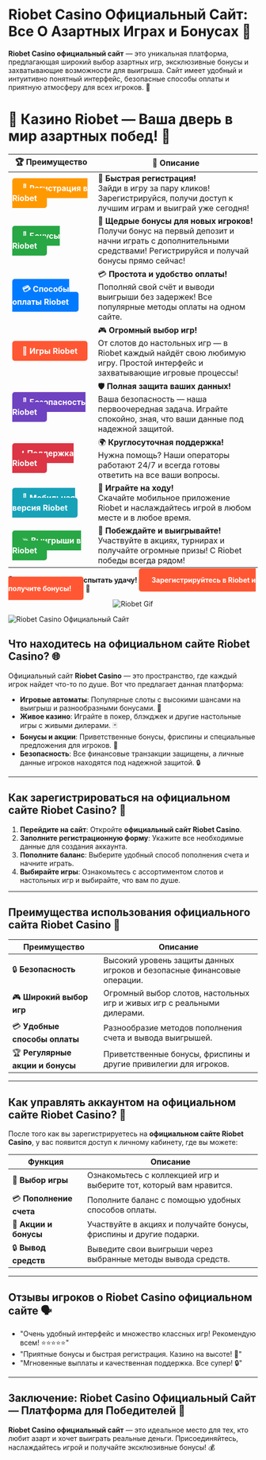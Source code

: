 # **Riobet Casino Официальный Сайт: Все О Азартных Играх и Бонусах 🎰**

**Riobet Casino официальный сайт** — это уникальная платформа, предлагающая широкий выбор азартных игр, эксклюзивные бонусы и захватывающие возможности для выигрыша. Сайт имеет удобный и интуитивно понятный интерфейс, безопасные способы оплаты и приятную атмосферу для всех игроков. 🌟

# 🎲 **Казино Riobet — Ваша дверь в мир азартных побед!** 🎰

| 🏆 **Преимущество** | 🌟 **Описание** |
|--------------------|-----------------|
| <a href="https://brandplay.link/7xBLTPyj" style="background-color: #ff9900; color: white; padding: 10px 20px; border-radius: 5px; text-decoration: none; font-weight: bold;">🎉 Регистрация в Riobet</a> | 🚀 **Быстрая регистрация!** <br> Зайди в игру за пару кликов! Зарегистрируйся, получи доступ к лучшим играм и выиграй уже сегодня! |
| <a href="https://brandplay.link/7xBLTPyj" style="background-color: #28a745; color: white; padding: 10px 20px; border-radius: 5px; text-decoration: none; font-weight: bold;">🎁 Бонусы Riobet</a> | 🎉 **Щедрые бонусы для новых игроков!** <br> Получи бонус на первый депозит и начни играть с дополнительными средствами! Регистрируйся и получай бонусы прямо сейчас! |
| <a href="https://brandplay.link/7xBLTPyj" style="background-color: #007bff; color: white; padding: 10px 20px; border-radius: 5px; text-decoration: none; font-weight: bold;">💳 Способы оплаты Riobet</a> | 💳 **Простота и удобство оплаты!** <br> Пополняй свой счёт и выводи выигрыши без задержек! Все популярные методы оплаты на одном сайте. |
| <a href="https://brandplay.link/7xBLTPyj" style="background-color: #ff5733; color: white; padding: 10px 20px; border-radius: 5px; text-decoration: none; font-weight: bold;">🎰 Игры Riobet</a> | 🎮 **Огромный выбор игр!** <br> От слотов до настольных игр — в Riobet каждый найдёт свою любимую игру. Простой интерфейс и захватывающие игровые процессы! |
| <a href="https://brandplay.link/7xBLTPyj" style="background-color: #6f42c1; color: white; padding: 10px 20px; border-radius: 5px; text-decoration: none; font-weight: bold;">🔐 Безопасность Riobet</a> | 🛡️ **Полная защита ваших данных!** <br> Ваша безопасность — наша первоочередная задача. Играйте спокойно, зная, что ваши данные под надежной защитой. |
| <a href="https://brandplay.link/7xBLTPyj" style="background-color: #dc3545; color: white; padding: 10px 20px; border-radius: 5px; text-decoration: none; font-weight: bold;">📞 Поддержка Riobet</a> | 🌍 **Круглосуточная поддержка!** <br> Нужна помощь? Наши операторы работают 24/7 и всегда готовы ответить на все ваши вопросы. |
| <a href="https://brandplay.link/7xBLTPyj" style="background-color: #17a2b8; color: white; padding: 10px 20px; border-radius: 5px; text-decoration: none; font-weight: bold;">📱 Мобильная версия Riobet</a> | 📱 **Играйте на ходу!** <br> Скачайте мобильное приложение Riobet и наслаждайтесь игрой в любом месте и в любое время. |
| <a href="https://brandplay.link/7xBLTPyj" style="background-color: #28a745; color: white; padding: 10px 20px; border-radius: 5px; text-decoration: none; font-weight: bold;">💥 Выигрыши в Riobet</a> | 🤑 **Побеждайте и выигрывайте!** <br> Участвуйте в акциях, турнирах и получайте огромные призы! С Riobet победы всегда рядом! |

🎉 **Не упустите шанс испытать удачу!** <a href="https://brandplay.link/7xBLTPyj" style="background-color: #ff5733; color: white; padding: 15px 25px; border-radius: 5px; text-decoration: none; font-weight: bold;">Зарегистрируйтесь в Riobet и получите бонусы!</a> 🌟

<p align="center">
  <img src="https://i.pinimg.com/originals/1d/b3/25/1db325483acbe642c6d4e6fdd73a4988.gif" alt="Riobet Gif">
</p>


![Riobet Casino Официальный Сайт](https://www.bragazeta.ru/wp-content/uploads/2023/06/riobet1.webp)

## **Что находитесь на официальном сайте Riobet Casino? 🌐**

Официальный сайт **Riobet Casino** — это пространство, где каждый игрок найдет что-то по душе. Вот что предлагает данная платформа:

- **Игровые автоматы**: Популярные слоты с высокими шансами на выигрыш и разнообразными бонусами. 🎰
- **Живое казино**: Играйте в покер, блэкджек и другие настольные игры с живыми дилерами. 🃏
- **Бонусы и акции**: Приветственные бонусы, фриспины и специальные предложения для игроков. 🎁
- **Безопасность**: Все финансовые транзакции защищены, а личные данные игроков находятся под надежной защитой. 🔒

---

## **Как зарегистрироваться на официальном сайте Riobet Casino? 📝**

1. **Перейдите на сайт**: Откройте **официальный сайт Riobet Casino**.
2. **Заполните регистрационную форму**: Укажите все необходимые данные для создания аккаунта.
3. **Пополните баланс**: Выберите удобный способ пополнения счета и начните играть.
4. **Выбирайте игры**: Ознакомьтесь с ассортиментом слотов и настольных игр и выбирайте, что вам по душе.

---

## **Преимущества использования официального сайта Riobet Casino 🌟**

| **Преимущество**               | **Описание**                                                       |
|---------------------------------|--------------------------------------------------------------------|
| 🔒 **Безопасность**             | Высокий уровень защиты данных игроков и безопасные финансовые операции. |
| 🎮 **Широкий выбор игр**       | Огромный выбор слотов, настольных игр и живых игр с реальными дилерами. |
| 💳 **Удобные способы оплаты**  | Разнообразие методов пополнения счета и вывода выигрышей.         |
| 🏆 **Регулярные акции и бонусы**| Приветственные бонусы, фриспины и другие привилегии для игроков.  |

---

## **Как управлять аккаунтом на официальном сайте Riobet Casino? 🔑**

После того как вы зарегистрируетесь на **официальном сайте Riobet Casino**, у вас появится доступ к личному кабинету, где вы можете:

| **Функция**                    | **Описание**                                                       |
|---------------------------------|--------------------------------------------------------------------|
| 🎲 **Выбор игры**               | Ознакомьтесь с коллекцией игр и выберите тот, который вам нравится. |
| 💳 **Пополнение счета**         | Пополните баланс с помощью удобных способов оплаты.               |
| 🎁 **Акции и бонусы**           | Участвуйте в акциях и получайте бонусы, фриспины и другие подарки. |
| 🔒 **Вывод средств**            | Выведите свои выигрыши через выбранные методы вывода средств.    |

---

## **Отзывы игроков о Riobet Casino официальном сайте 🗣️**

- "Очень удобный интерфейс и множество классных игр! Рекомендую всем! ⭐⭐⭐⭐⭐"
- "Приятные бонусы и быстрая регистрация. Казино на высоте! 🎁"
- "Мгновенные выплаты и качественная поддержка. Все супер! 🔒"

---

## **Заключение: Riobet Casino Официальный Сайт — Платформа для Победителей 🎰**

**Riobet Casino официальный сайт** — это идеальное место для тех, кто любит азарт и хочет выиграть реальные деньги. Присоединяйтесь, наслаждайтесь игрой и получайте эксклюзивные бонусы! 💰
